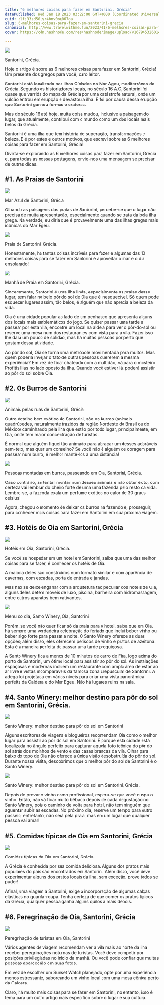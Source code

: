 ```yaml
---
title: "6 melhores coisas para fazer em Santorini, Grécia"
datePublished: Wed Jan 18 2023 03:22:00 GMT+0000 (Coordinated Universal Time)
cuid: clfj33zd501yr4bnv0og067oa
slug: 6-melhores-coisas-para-fazer-em-santorini-grecia
canonical: http://www.travelwithme.fun/2023/01/6-melhores-coisas-para-fazer-em.html
cover: https://cdn.hashnode.com/res/hashnode/image/upload/v1679453260146/c3493e47-7e4b-4342-ac92-a27e78002254.png

---
```


[![](https://cdn.hashnode.com/res/hashnode/image/upload/v1679453237799/87820045-003c-4458-86e4-3c7d96eb3141.png)](https://blogger.googleusercontent.com/img/b/R29vZ2xl/AVvXsEhkkL4oKHgH6ykov9sHVkNpZNoE8aKLoeUnOzx763CcNj73-cvj3vZTRyL0hXg3K0jq9U6vmw6JO2-4HoZWVkw6KJQqcyoaw3FMUu8QK0IYcRj0O20XGHN-BMuaqbZ62vd3BUJRdbSfOv6mNf67n7ZrFNqRa8BsYsJ72MMRjlZdrlIxGoS2Au5wep3lyQ/s1224/ef40b094-c318-4ccd-8b21-6975149a8569.png)

Santorini, Grécia.

Hoje o artigo é sobre as 6 melhores coisas para fazer em Santorini, Grécia! Um presente dos gregos para você, caro leitor.

Santorini está localizada nas ilhas Cíclades no Mar Ageu, mediterrâneo da Grécia. Segundo os historiadores locais, no século 16 A.C, Santorini foi quase que varrida do mapa da Grécia por uma catástrofe natural, onde um vulcão entrou em erupção e devastou a ilha. E foi por causa dessa erupção que Santorini ganhou formas e crateras.

Mas do século 16 até hoje, muita coisa mudou, inclusive a paisagem do lugar, que atualmente, contribui com o mundo como um dos locais mais belos da Grécia.

Santorini é uma ilha que tem história de superação, transformações e beleza. E é por estes e outros motivos, que escrevi sobre as 6 melhores coisas para fazer em Santorini, Grécia!

Divirta-se explorando as 6 melhores coisas para fazer em Santorini, Grécia e, para todas as nossas postagens, envie-nos uma mensagem se precisar de outras dicas.

#1. As Praias de Santorini
--------------------------

![](https://cdn.hashnode.com/res/hashnode/image/upload/v1679453239671/33a309e3-db36-4669-84e6-766bfab971eb.png)

Mar Azul de Santorini, Grécia

Olhando as paisagens das praias de Santorini, percebe-se que o lugar não precisa de muita apresentação, especialmente quando se trata da bela ilha grega. Na verdade, eu diria que é provavelmente uma das ilhas gregas mais icônicas do Mar Egeu.

![](https://cdn.hashnode.com/res/hashnode/image/upload/v1679453242089/d027045c-dd55-4564-855a-86e7f652692f.png)

Praia de Santorini, Grécia.

Honestamente, há tantas coisas incríveis para fazer e algumas das 10 melhores coisas para se fazer em Santorini é aproveitar o mar e o dia ensolarado!

![](https://cdn.hashnode.com/res/hashnode/image/upload/v1679453243818/cd91fb64-88ad-47f8-a195-db923345bbf2.png)

Manhã de Praia em Santorini, Grécia.

Sinceramente, Santorini é uma ilha linda, especialmente as praias desse lugar, sem falar no belo pôr do sol de Oia que é inesquecível. Só quem pode esquecer lugares assim, tão belos, é alguém que não aprecia a beleza da vida.

Oia é uma cidade popular ao lado de um penhasco que apresenta alguns dos locais mais emblemáticos do jogo. Se quiser passar uma tarde a passear por esta vila, encontre um local na aldeia para ver o pôr-do-sol ou reserve uma mesa num dos restaurantes com vista para a vila. Fazer isso lhe dará um pouco de solidão, mas há muitas pessoas por perto que gostam dessa atividade.

Ao pôr do sol, Oia se torna uma metrópole movimentada para muitos. Mas quem poderia invejar o fato de outras pessoas quererem a mesma experiência? Em vez de ficar chateado com a multidão, vá para o mosteiro Profitis Ilias no lado oposto da ilha. Quando você estiver lá, poderá assistir ao pôr do sol sobre Oia.

#2. Os Burros de Santorini
--------------------------

[![](https://cdn.hashnode.com/res/hashnode/image/upload/v1679453245608/1930b3ff-86ee-467c-b499-c62daf1a955e.png)](https://blogger.googleusercontent.com/img/b/R29vZ2xl/AVvXsEj_m_nRpr1snVUdFZiH1g5mQuJ_Wol-WBSV32jrfdlUgIOEpGqlJJdJX5mDMhXqgN6oLyPfbZLJVss4pZpr0XE2IbUdv9aoIZ43VQ6EtYq2-nDyria4ZgtaFSR9mzfJtlHPYl-UAW0pzkzltD0mO4ctLrns-pgVJneQE2Uqf0-A6jocPoI3X_mNMXKcdg/s1224/d2cde39c-f222-41f8-91e0-5ad734fa1724.png)

Animais pelas ruas de Santorini, Grécia

Outro detalhe bem exótico de Santorini, são os burros (animais quadrúpedes, naturalmente trazidos da região Nordeste do Brasil ou do México) caminhando pela ilha que estão por todo lugar, principalmente, em Oia, onde tem maior concentração de turistas.

É normal que alguém fiquei tão animado para abraçar um desses adoráveis ​​sem-teto, mas quer um conselho? Se você não é alguém de coragem para passear num burro, é melhor mantê-los a uma distância!

![](https://cdn.hashnode.com/res/hashnode/image/upload/v1679453247311/db12849a-7cec-44de-9169-1267888903b8.png)

Pessoas montadas em burros, passeando em Oia, Santorini, Grécia.

Caso contrário, se tentar montar num desses animais e não obter êxito, com certeza vai lembrar do cheiro forte de uma uma fazenda pelo resto da vida. Lembre-se, a fazenda exala um perfume exótico no calor de 30 graus celsius!

Agora, chegou o momento de deixar os burros na fazendo e, prosseguir, para conhecer mais coisas para fazer em Santorini em sua próxima viagem.

#3. Hotéis de Oia em Santorini, Grécia
--------------------------------------

![](https://cdn.hashnode.com/res/hashnode/image/upload/v1679453249435/1cc0fb7b-152f-400c-8fec-61ddd55f0307.png)

Hotéis em Oia, Santorini, Grécia.

  

Se você se hospedar em um hotel em Santorini, saiba que uma das melhor coisas para se fazer, é conhecer os hotéis de Oia. 

A maioria deles são construídos num formato similar e com aparência de cavernas, com escadas, porta de entrada e janelas.

  

Mas não se deixe enganar com a arquitetura tão peculiar dos hotéis de Oia, alguns deles detém móveis de luxo, piscina, banheira com hidromassagem, entre outros aparatos bem cativantes. 

  

![](https://cdn.hashnode.com/res/hashnode/image/upload/v1679453251216/34733bae-4fbb-44e0-ad15-018a00a4d81d.png)

Menu do dia, Santo Winery, Oia, Santorini

  

Porém, se você não quer ficar só da praia para o hotel, saiba que em Oia, há sempre uma verdadeira celebração do feriado que inclui beber vinho ou beber algo forte para passar a noite. O Santo Winery oferece as duas opções; além disso, eles oferecem petiscos de vinho e pratos de azeitona. Esta é a maneira perfeita de passar uma tarde preguiçosa.

  

A Santo Winery fica a menos de 10 minutos de carro de Fira, logo acima do porto de Santorini, um ótimo local para assistir ao pôr do sol. As instalações espaçosas e modernas incluem um restaurante com ampla área de estar ao ar livre e vistas incomparáveis ​​da famosa zona crepuscular de Santorini. A adega foi projetada em vários níveis para criar uma vista panorâmica perfeita da Caldera e do Mar Egeu. Não há lugares ruins na sala.

#4. Santo Winery: melhor destino para pôr do sol em Santorini, Grécia.
----------------------------------------------------------------------

[![](https://cdn.hashnode.com/res/hashnode/image/upload/v1679453252995/07be5b71-a57e-4e34-8e6d-1c64f630f379.png)](https://blogger.googleusercontent.com/img/b/R29vZ2xl/AVvXsEgfTXOtBAThAsdfMDKQcBisIC1yxTn5pPNI25Bv-n8iptwWEJKMjrEDdEt4F_s205Rvj7y1TapZU7JEGdgfiNx54uVEU2cHVcDXUZoBvXhEC7I2dkZZZy-feOUS2ipI79CB6r4GV2zzM4678-booWVEvMHXYvgg0Fqh6uqiNY784hDA9sHEA2Nj2K7oXg/s1318/cf5073b0-7821-4c43-888d-46359105df8c.png)

Santo Winery: melhor destino para pôr do sol em Santorini

  

Alguns escritores de viagens e blogueiros recomendam Oia como o melhor lugar para assistir ao pôr do sol em Santorini. É porque esta cidade está localizada no ângulo perfeito para capturar aquela foto icônica do pôr do sol atrás dos moinhos de vento e das casas brancas da vila. Olhar para baixo do topo de Oia não oferece a única visão desobstruída do pôr do sol. Durante nossa visita, descobrimos que o melhor pôr do sol de Santorini é o Santo Winery.

  

![](https://cdn.hashnode.com/res/hashnode/image/upload/v1679453254612/6ba4001e-ae49-4929-91c0-4d37594c2491.png)

Santo Winery: melhor destino para pôr do sol em Santorini, Grécia.

  

Depois de provar o vinho como profissional, espera-se que você cuspa o vinho. Então, não vá ficar muito bêbado depois de cada degustação no Santo Winery, pois o caminho de volta para hotel, não tem ninguém que aguentar subir as escadas. No próximo dia, reserve um tempo para outro passeio, entretanto, não será pela praia, mas em um lugar que qualquer pessoa vai amar!

  

#5. Comidas típicas de Oia em Santorini, Grécia
-----------------------------------------------

  

![](https://cdn.hashnode.com/res/hashnode/image/upload/v1679453256220/39413b88-fce4-4ed1-86af-f9c522d17249.png)

Comidas típicas de Oia em Santorini, Grécia

  

A Grécia é conhecida por sua comida deliciosa. Alguns dos pratos mais populares do país são encontrados em Santorini. Além disso, você deve experimentar alguns dos pratos locais da ilha, sem exceção, prove todos se puder!

  

Afinal, uma viagem a Santorini, exige a incorporação de algumas calças elásticas no guarda-roupa. Tenha certeza de que comer os pratos típicos da Grécia, qualquer pessoa ganha alguns quilos a mais depois.

#6. Peregrinação de Oia, Santorini, Grécia
------------------------------------------

[![](https://cdn.hashnode.com/res/hashnode/image/upload/v1679453258176/5cccf999-6b4e-4436-b18c-39eb5e2d4b2a.png)](https://blogger.googleusercontent.com/img/b/R29vZ2xl/AVvXsEhTefs44V7XKW6oHsiRuR-HJtOU9tDwHuuzdm4inz09-IBTzQkh-qfeoE9BlnPMSTjrJCzwQk2MZ9_kr6CHqJTEq9GrqkFpLjM4nHcQ2wNFOkXO3tnxbQ-ydqxkf3kFiRHVVz2wXCYCKrhRnWVOHobS-eAgYAGrOA8iBusahiysX9ZEp63gAofdLSx8Aw/s1224/b7635d48-32c2-4a56-875f-856ac943a13c.png)

Peregrinação de turistas em Oia, Santorini

  

Vários agentes de viagem recomendam ver a vila mais ao norte da ilha receber peregrinações noturnas de turistas. Você deve competir por posições privilegiadas no início da manhã. Ou você pode confiar que muitas pessoas aparecerão em suas fotos.

  

Em vez de escolher um Sunset Watch planejado, opte por uma experiência menos estressante, saboreando um vinho local com uma mesa cênica perto da Caldera.

  

Claro, há muito mais coisas para se fazer em Santorini, no entanto, isso é tema para um outro artigo mais específico sobre o lugar e sua cultura.